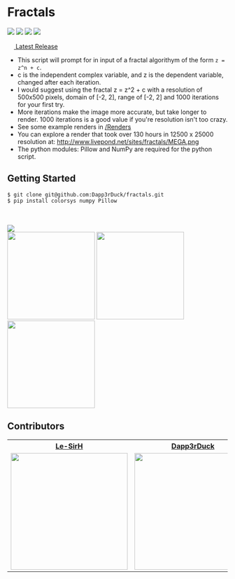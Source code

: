 # Fractals
![](https://img.shields.io/badge/build-passing-green/?style=flat-square)
![](https://img.shields.io/github/repo-size/Dapp3rDuck/fractals?style=flat-square)
![](https://img.shields.io/github/issues/Dapp3rDuck/fractals?style=flat-square)
![](https://img.shields.io/github/v/release/Dapp3rDuck/fractals?include_prereleases&style=flat-square)<br/>

<a href="https://github.com/Dapp3rDuck/fractals/releases/latest"><img width="15" height="15" src="https://i.ya-webdesign.com/images/download-icon-black-buttons-png-7.png"> Latest Release</a>

* This script will prompt for in input of a fractal algorithym of the form `z = z^n + c`.
* c is the independent complex variable, and z is the dependent variable, changed after each iteration.
* I would suggest using the fractal z = z^2 + c with a resolution of 500x500 pixels, domain of [-2, 2], range of [-2, 2] and 1000 iterations for your first try.
* More iterations make the image more accurate, but take longer to render. 1000 iterations is a good value if you're resolution isn't too crazy.
* See some example renders in <a href="http://www.livepond.net/sites/fractals">/Renders</a><br/>
* You can explore a render that took over 130 hours in 12500 x 25000 resolution at: http://www.livepond.net/sites/fractals/MEGA.png<br/>
* The python modules: Pillow and NumPy are required for the python script.<br/>

## Getting Started

```
$ git clone git@github.com:Dapp3rDuck/fractals.git
$ pip install colorsys numpy Pillow
```
<br/><br/>
<img src="http://www.livepond.net/sites/fractals/example.png">
<br/>
<img src="http://www.livepond.net/sites/fractals/EX4.png" width="200px" height="200px"> <img src="http://www.livepond.net/sites/fractals/EX2.png" width="200px" height="200px"> <img src="http://www.livepond.net/sites/fractals/EX3.png" width="200px" height="200px">

## Contributors
<table>
  <tr>
    <th><a href="https://github.com/Le-SirH" target="_blank"><b>Le-SirH</b></a></th>
    <th><a href="https://github.com/Dapp3rDuck" target="_blank"><b>Dapp3rDuck</b></a></th>
    <th><a href="https://github.com/RHarr6306" target="_blank"><b>RHarr6306</b></a></th>
  </tr>
  <tr>
    <td><img width="267" src="https://avatars3.githubusercontent.com/u/46948579?s=460&v=4"></td>
    <td><img width="267" src="https://avatars1.githubusercontent.com/u/55905788?s=400&v=4"></td>
    <td><img width="267" src="https://avatars2.githubusercontent.com/u/55287042?s=460&v=4"></td>
  </tr>
</table>

